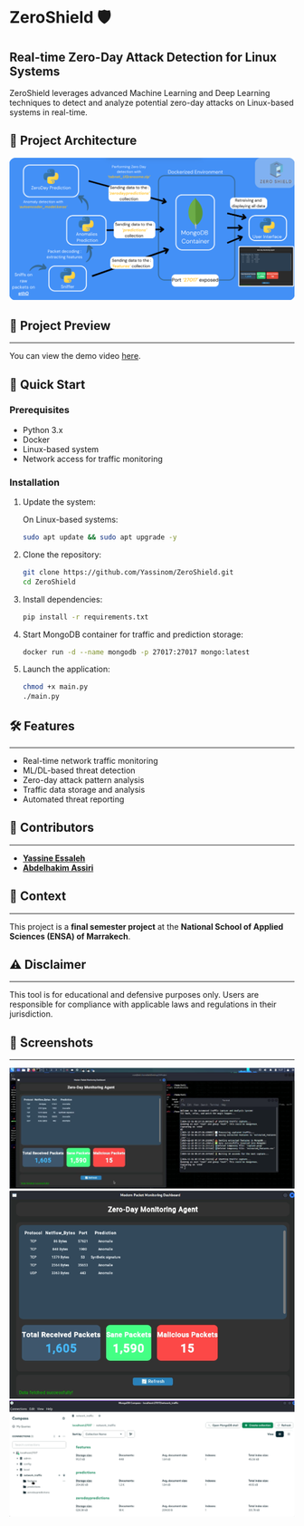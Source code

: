 # ZeroShield 🛡️  

## Real-time Zero-Day Attack Detection for Linux Systems  

ZeroShield leverages advanced Machine Learning and Deep Learning techniques to detect and analyze potential zero-day attacks on Linux-based systems in real-time.

## 🔧 Project Architecture 

![Screenshot 1](./screenshots/pic1.png)

## 🎥 Project Preview
-------------

You can view the demo video [here](./screenshots/preview.mp4).

## 🚀 Quick Start  

### Prerequisites  

- Python 3.x  
- Docker  
- Linux-based system  
- Network access for traffic monitoring  

### Installation  
1. Update the system:

   On Linux-based systems:
   ```bash
   sudo apt update && sudo apt upgrade -y
   ```

2. Clone the repository:  

   ```bash
   git clone https://github.com/Yassinom/ZeroShield.git
   cd ZeroShield
   ```
   
3. Install dependencies:

   ```bash
   pip install -r requirements.txt
   ```
   
4. Start MongoDB container for traffic and prediction storage:

   ```bash
   docker run -d --name mongodb -p 27017:27017 mongo:latest
   ```   

5. Launch the application:

   ```bash
   chmod +x main.py
   ./main.py
   ```   

## 🛠️ Features
------------

* Real-time network traffic monitoring
* ML/DL-based threat detection
* Zero-day attack pattern analysis
* Traffic data storage and analysis
* Automated threat reporting

## 🤝 Contributors
----------

* **[Yassine Essaleh](https://github.com/Yassinom)** 
* **[Abdelhakim Assiri](https://github.com/Assiriabdelhakim)**

## 📝 Context
----------

This project is a **final semester project** at the **National School of Applied Sciences (ENSA) of Marrakech**.

## ⚠️ Disclaimer
-------------

This tool is for educational and defensive purposes only. Users are responsible for compliance with applicable laws and regulations in their jurisdiction.

## 📸 Screenshots
-------------

![Screenshot 2](./screenshots/pic2.png)
![Screenshot 3](./screenshots/pic3.png)
![Screenshot 4](./screenshots/pic4.png)




